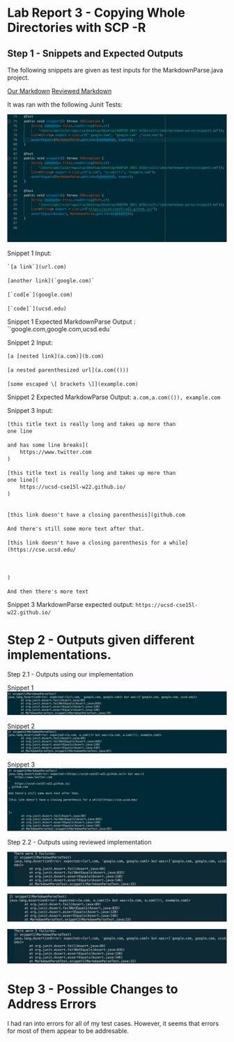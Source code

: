 # Lab Report 3 - Copying Whole Directories with SCP -R

## Step 1 - Snippets and Expected Outputs

The following snippets are given as test inputs for the MarkdownParse.java project.

[Our Markdown](https://github.com/apollolarragoitia/markdown-parse)
[Reviewed Markdown](https://github.com/Obarquinho/markdown-parse)
    
It was ran with the following Junit Tests:

![Image](lab-report-4-images/junit.png)


Snippet 1 Input:
```
`[a link`](url.com)

[another link](`google.com)`

[`cod[e`](google.com)

[`code]`](ucsd.edu)
```

Snippet 1 Expected MarkdownParse Output : ``google.com,google.com,ucsd.edu`

Snippet 2 Input:
```
[a [nested link](a.com)](b.com)

[a nested parenthesized url](a.com(()))

[some escaped \[ brackets \]](example.com)
```

Snippet 2 Expected MarkdowParse Output: `a.com,a.com(()), example.com`

Snippet 3 Input: 
```
[this title text is really long and takes up more than 
one line

and has some line breaks](
    https://www.twitter.com
)

[this title text is really long and takes up more than 
one line](
    https://ucsd-cse15l-w22.github.io/
)


[this link doesn't have a closing parenthesis](github.com

And there's still some more text after that.

[this link doesn't have a closing parenthesis for a while](https://cse.ucsd.edu/



)

And then there's more text
```

Snippet 3 MarkdownParse expected output: `https://ucsd-cse15l-w22.github.io/`

# Step 2 - Outputs given different implementations.

Step 2.1 - Outputs using our implementation

Snippet 1
![Snippet 1](lab-report-4-images/mymarkdownsnippet1.png)

Snippet 2
![Snippet 2](lab-report-4-images/mymarkdownsnippet2.png)

Snippet 3
![Snippet 3](lab-report-4-images/mymarkdownsnippet3.png)



Step 2.2 - Outputs using reviewed implementation

![Snippet 1](lab-report-4-images/reviewedmarkdownsnippet1.png)

![Snippet 2](lab-report-4-images/reviewedmarkdownsnippet2.png)

![Snippet 3](lab-report-4-images/reviewedmarkdownsnippet1.png)

# Step 3 - Possible Changes to Address Errors

I had ran into errors for all of my test cases. However, it seems that errors for most of them appear to be addresable.




